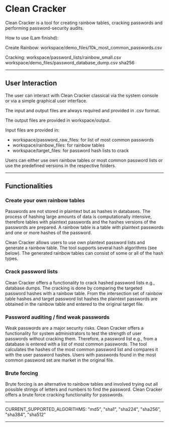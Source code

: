 # Clean Cracker
Clean Cracker is a tool for creating rainbow tables, cracking passwords and performing password-security audits. 


How to use (Lam finishd):

Create Rainbow:
workspace/demo_files/10k_most_common_passwords.csv

Cracking:
workspace/password_lists/rainbow_small.csv
workspace/demo_files/password_database_dump.csv
sha256

---

## User Interaction
The user can interact with Clean Cracker classical via the system console or via a simple graphical user interface. 

The input and output files are always required and provided in .csv format. 

The output files are provided in workspace/output. 

Input files are provided in:
- workspace/password_raw_files: for list of most common passwords
- workspace/rainbow_files: for rainbow tables
- workspace/target_files: for password hash lists to crack

Users can either use own rainbow tables or most common password lists or use the predefined versions in the respective folders. 

---

## Functionalities
### Create your own rainbow tables
Passwords are not stored in plaintext but as hashes in databases. 
The process of hashing large amounts of data is computationally intensive, 
therefore tables with plaintext passwords and the hashes versions of the passwords are prepared. 
A rainbow table is a table with plaintext passwords and one or more hashes of the password. 

Clean Cracker allows users to use own plaintext password lists and generate a rainbow table. 
The tool supports several hash algorithms (see below). 
The generated rainbow tables can consist of some or all of the hash types. 

### Crack password lists
Clean Cracker offers a functionality to crack hashed password lists e.g., database dumps. 
The cracking is done by comparing the targeted password hashes with a rainbow table. 
From the intersection set of rainbow table hashes and target password list hashes the 
plaintext passwords are obtained in the rainbow table and entered to the original target file. 

### Password auditing / find weak passwords
Weak passwords are a major security risks. 
Clean Cracker offers a functionality for system administrators to test the strength of 
user passwords without cracking them. 
Therefore, a password list e.g., from a database is entered with a list of most common passwords. 
The tool calculates the hashes of the most common password list and compares it with the user password hashes. 
Users with passwords found in the most common password set are market in the original file. 

### Brute forcing
Brute forcing is an alternative to rainbow tables and involved trying out all possible strings of letters and numbers 
to find the password. 
Clean Cracker offers a brute force cracking functionality for passwords. 

---

CURRENT_SUPPORTED_ALGORITHMS: 
"md5", "sha1", "sha224", "sha256", "sha384", "sha512"

---
